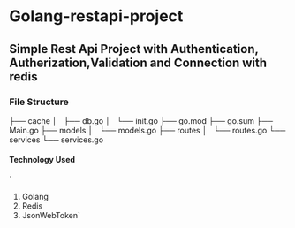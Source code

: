 # Golang-restapi-project

## Simple Rest Api Project with Authentication, Autherization,Validation and Connection with redis

### File Structure

├── cache
│   ├── db.go
│   └── init.go
├── go.mod
├── go.sum
├── Main.go
├── models
│   └── models.go
├── routes
│   └── routes.go
└── services
    └── services.go


#### Technology Used

`
1. Golang
2. Redis
3. JsonWebToken`

